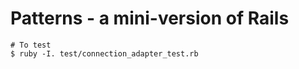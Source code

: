 Patterns - a mini-version of Rails
========

```
# To test
$ ruby -I. test/connection_adapter_test.rb
```
